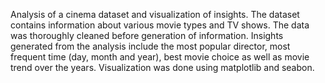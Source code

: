 
Analysis of a cinema dataset and visualization of insights. The dataset contains information about various movie types and TV shows. The data was thoroughly cleaned before generation of information. Insights generated from the analysis include the most popular director, most frequent time (day, month and year), best movie choice as well as movie trend over the years. Visualization was done using matplotlib and seabon.
